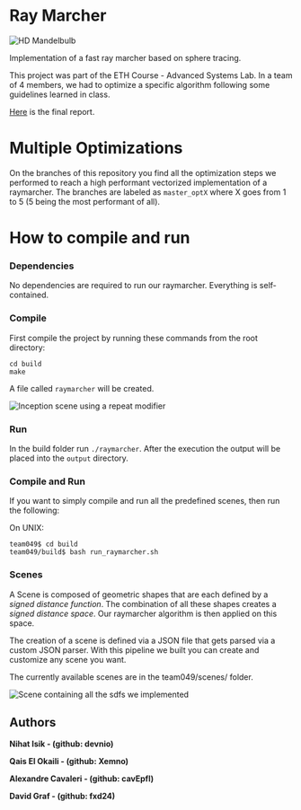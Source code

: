 # Ray Marcher

![HD Mandelbulb](output_examples/out_1080_0.png)

Implementation of a fast ray marcher based on sphere tracing.

This project was part of the ETH Course - Advanced Systems Lab. In a team of 4 members, we had to optimize a specific algorithm following some guidelines learned in class.

[Here](https://github.com/devnio/Optimized-CPU-Ray-Marcher/blob/master/49_report.pdf) is the final report.

# Multiple Optimizations
On the branches of this repository you find all the optimization steps we performed to reach a high performant vectorized implementation of a raymarcher.
The branches are labeled as `master_optX` where X goes from 1 to 5 (5 being the most performant of all).

# How to compile and run
### Dependencies
No dependencies are required to run our raymarcher. 
Everything is self-contained.

### Compile
First compile the project by running these commands from the root directory:
```
cd build
make
```

A file called `raymarcher` will be created.

![Inception scene using a repeat modifier](output_examples/inception_0.png)

### Run
In the build folder run `./raymarcher`.
After the execution the output will be placed into the `output` directory.

### Compile and Run
If you want to simply compile and run all the predefined scenes, then run the following:

On UNIX:
```console
team049$ cd build
team049/build$ bash run_raymarcher.sh 
```

### Scenes
A Scene is composed of geometric shapes that are each defined by a *signed distance function*.
The combination of all these shapes creates a *signed distance space*. Our raymarcher algorithm is then applied on this space.

The creation of a scene is defined via a JSON file that gets parsed via a custom JSON parser.
With this pipeline we built you can create and customize any scene you want.

The currently available scenes are in the team049/scenes/ folder.

![Scene containing all the sdfs we implemented](output_examples/scene0.png)


## Authors
**Nihat Isik - (github: devnio)**

**Qais El Okaili - (github: Xemno)**

**Alexandre Cavaleri - (github: cavEpfl)** 

**David Graf  - (github: fxd24)**

